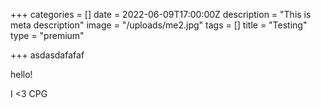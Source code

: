 +++
categories = []
date = 2022-06-09T17:00:00Z
description = "This is meta description"
image = "/uploads/me2.jpg"
tags = []
title = "Testing"
type = "premium"

+++
asdasdafafaf

hello!

I <3 CPG